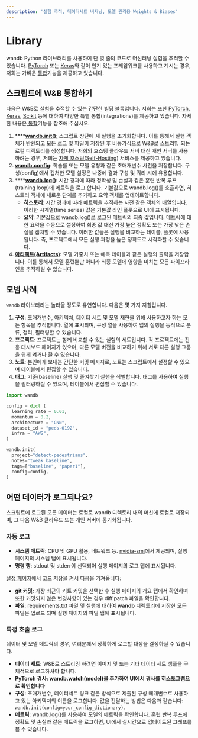 ```yaml
---
description: '실험 추적, 데이터세트 버저닝, 모델 관리용 Weights & Biases'
---
```


# Library

wandb Python 라이브러리를 사용하여 단 몇 줄의 코드로 머신러닝 실험을 추적할 수 있습니다. [PyTorch](about:blank) 또는 [Keras](about:blank)와 같이 인기 있는 프레임워크를 사용하고 계시는 경우, 저희는 가벼운 [통합](about:blank)기능을 제공하고 있습니다.

##  **스크립트에 W&B 통합하기**

 다음은 W&B로 실험을 추적할 수 있는 간단한 빌딩 블록입니다. 저희는 또한 [PyTorch](https://docs.wandb.ai/v/ko/integrations/pytorch), [Keras](https://docs.wandb.ai/v/ko/integrations/keras), [Scikit](https://docs.wandb.ai/v/ko/integrations/scikit) 등에 대하여 다양한 특별 통합\(integrations\)를 제공하고 있습니다. 자세한 내용은[ 통합](https://docs.wandb.ai/v/ko/integrations)기능을 참조해 주십시오.

1. \*\*\*\*[**wandb.init\(\)**:](https://docs.wandb.ai/v/ko/library/init) 스크립트 상단에 새 실행을 초기화합니다. 이를 통해서 실행 객체가 반환되고 모든 로그 및 파일이 저장된 후 비동기식으로 W&B로 스트리밍 되는 로컬 디렉토리를 생성합니다. 저희의 호스팅 클라우드 서버 대신 개인 서버를 사용하려는 경우, 저희는 [자체 호스팅\(Self-Hosting](https://docs.wandb.ai/self-hosted)\) 서비스를 제공하고 있습니다.
2. [ **wandb.config**](https://docs.wandb.ai/v/ko/library/config): 학습률 또는 모델 유형과 같은 초매개변수 사전을 저장합니다. 구성\(config\)에서 캡처한 모델 설정은 나중에 결과 구성 및 쿼리 시에 유용합니다.
3. \*\*\*\*[**wandb.log\(\)**](https://docs.wandb.ai/v/ko/library/log): 시간 경과에 따라 정확성 및 손실과 같은 훈련 반복 루프\(training loop\)에 메트릭을 로그 합니다. 기본값으로 wandb.log\(\)를 호출하면, 히스토리 객체에 새로운 단계를 추가하고 요약 객체를 업데이트합니다.
   * **히스토리**: 시간 경과에 따라 메트릭을 추적하는 사전 같은 객체의 배열입니다. 이러한 시계열\(time series\) 값은 기본값 라인 플롯으로 UI에 표시됩니다.
   * **요약**: 기본값으로 wandb.log\(\)로 로그된 메트릭의 최종 값입니다. 메트릭에 대한 요약을 수동으로 설정하여 최종 값 대신 가장 높은 정확도 또는 가장 낮은 손실을 캡처할 수 있습니다. 이러한 값들은 실행을 비교하는 테이블, 플롯에 사용됩니다. 즉, 프로젝트에서 모든 실행 과정을 높은 정확도로 시각화할 수 있습니다.
4.  [**아티팩트\(Artifacts\)**](https://docs.wandb.ai/v/ko/artifacts): 모델 가중치 또는 예측 테이블과 같은 실행의 출력을 저장합니다. 이를 통해서 모델 훈련뿐만 아니라 최종 모델에 영향을 미치는 모든 파이프라인을 추적하실 수 있습니다.

## **모범 사례**

`wandb` 라이브러리는 놀라울 정도로 유연합니다. 다음은 몇 가지 지침입니다.

1.  **구성**: 초매개변수, 아키텍처, 데이터 세트 및 모델 재현을 위해 사용하고자 하는 모든 항목을 추적합니다. 열에 표시되며, 구성 열을 사용하여 앱의 실행을 동적으로 분류, 정리, 필터링할 수 있습니다.
2.  **프로젝트**: 프로젝트는 함께 비교할 수 있는 실험의 세트입니다. 각 프로젝트에는 전용 대시보드 페이지가 있으며, 다른 모델 버전을 비교하기 위해 서로 다른 실행 그룹을 쉽게 켜거나 끌 수 있습니다.
3.  **노트**: 본인에게 보내는 간단한 커밋 메시지로, 노트는 스크립트에서 설정할 수 있으며 테이블에서 편집할 수 있습니다.
4.  **태그**: 기준\(baseline\) 실행 및 즐겨찾기 실행을 식별합니다. 태그를 사용하여 실행을 필터링하실 수 있으며, 테이블에서 편집할 수 있습니다.

```python
import wandb

config = dict (
  learning_rate = 0.01,
  momentum = 0.2,
  architecture = "CNN",
  dataset_id = "peds-0192",
  infra = "AWS",
)

wandb.init(
  project="detect-pedestrians",
  notes="tweak baseline",
  tags=["baseline", "paper1"],
  config=config,
)
```

##   **어떤 데이터가 로그되나요?**

 스크립트에 로그된 모든 데이터는 로컬로 wandb 디렉토리 내의 머신에 로컬로 저장되며, 그 다음 W&B 클라우드 또는 개인 서버에 동기화됩니다.

### **자동 로그**

* **시스템 메트릭**: CPU 및 GPU 활용, 네트워크 등. [nvidia-smi](https://developer.nvidia.com/nvidia-system-management-interface)에서 제공되며, 실행 페이지의 시스템 탭에 표시됩니다.
* **명령 행**: stdout 및 stderr이 선택되어 실행 페이지의 로그 탭에 표시됩니다.

 [설정 페이지](https://wandb.ai/settings)에서 코드 저장을 켜서 다음을 가져옵니다:

* **git 커밋:** 가장 최근의 키트 커밋을 선택한 후 실행 페이지의 개요 탭에서 확인하며 또한 커밋되지 않은 변경사항이 있는 경우 diff.patch 파일을 확인합니다.
* **파일**: requirements.txt 파일 및 실행에 대하여 **wandb** 디렉토리에 저장한 모든 파일은 업로드 되며 실행 페이지의 파일 탭에 표시됩니다.

###  **특정 호출 로그**

데이터 및 모델 메트릭의 경우, 여러분께서 정확하게 로그할 대상을 결정하실 수 있습니다.

* **데이터 세트:** W&B로 스트리밍 하려면 이미지 및 또는 기타 데이터 세트 샘플을 구체적으로 로그하셔야 합니다.
* **PyTorch 경사: wandb.watch\(model\)을 추가하여 UI에서 경사를 히스토그램으로 확인합니다**
* **구성**: 초매개변수, 데이터세트 링크 같은 방식으로 제출된 구성 매개변수로 사용하고 있는 아키텍처의 이름을 로그합니다. 값을 전달하는 방법은 다음과 같습니다: `wandb.init(config=your_config_dictionary).`
* **메트릭**: wandb.log\(\)를 사용하여 모델의 메트릭을 확인합니다. 훈련 반복 루프에 정확도 및 손실과 같은 메트릭을 로그하면, UI에서 실시간으로 업데이트된 그래프를 볼 수 있습니다.

